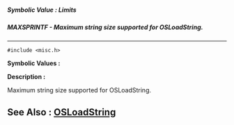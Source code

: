 ##### Symbolic Value : Limits
##### MAXSPRINTF - Maximum string size supported for OSLoadString.
---
```
#include <misc.h>
```

**Symbolic Values :**



**Description :**

Maximum string size supported for OSLoadString.


**See Also :**
[OSLoadString](/domino-c-api-docs/reference/Func/OSLoadString)
---

